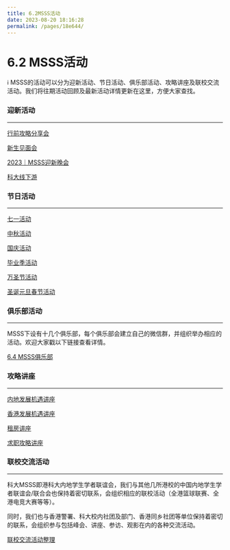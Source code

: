 ```yaml
---
title: 6.2MSSS活动
date: 2023-08-20 18:16:28
permalink: /pages/18e644/
---
```

# 6.2 MSSS活动

ℹ️ MSSS的活动可以分为迎新活动、节日活动、俱乐部活动、攻略讲座及联校交流活动。我们将往期活动回顾及最新活动详情更新在这里，方便大家查找。

### 迎新活动

---

[行前攻略分享会](https://www.notion.so/9d8598c3fcdc4860886fc409b13c7310?pvs=21)

[新生见面会](https://www.notion.so/9dedb89d03b8469586a886270e89681f?pvs=21)

[2023｜MSSS迎新晚会](https://www.notion.so/2023-MSSS-4a4f653850f546e29349ef1afa722c69?pvs=21)

[科大线下游](/pages/21c95a/)

### 节日活动

---

[七一活动](https://www.notion.so/dc43e8a487ed4cc78965e095ef596db4?pvs=21)

[中秋活动](https://www.notion.so/09f0df202d27470392eb5f496f5f4aa3?pvs=21)

[国庆活动](https://www.notion.so/9a1748d7b17549c5b1ec35669bf5eb0e?pvs=21)

[毕业季活动](https://www.notion.so/61413e73fefa46eaabb7e9d94ac4a332?pvs=21)

[万圣节活动](https://www.notion.so/77203e19cd2748edbc8309b06e85b6bb?pvs=21)

[圣诞元旦春节活动](https://www.notion.so/9056c88a393643259363c1996fc791b2?pvs=21)

### 俱乐部活动

---

MSSS下设有十几个俱乐部，每个俱乐部会建立自己的微信群，并组织举办相应的活动。欢迎大家戳以下链接查看详情。

[6.4 MSSS俱乐部](https://www.notion.so/6-4-MSSS-5e98239de328421a8aadfe0de248c5eb?pvs=21)

### 攻略讲座

---

[内地发展机遇讲座](https://www.notion.so/93a0a0c82c7746fd9c26a4d8aabed7d0?pvs=21)

[香港发展机遇讲座](https://www.notion.so/37d8b0554af1461a8cdc1556208cadb1?pvs=21)

[租房讲座](https://www.notion.so/2bd75e26535d451db14b012ff6586968?pvs=21)

[求职攻略讲座](https://www.notion.so/5dc37409f1444ae3a559ed48ea22e98e?pvs=21)

### 联校交流活动

---

科大MSSS即港科大内地学生学者联谊会，我们与其他几所港校的中国内地学生学者联谊会/联合会也保持着密切联系，会组织相应的联校活动（全港篮球联赛、全港电竞大赛等等）。

同时，我们也与香港警署、科大校内社团及部门、香港同乡社团等单位保持着密切的联系，会组织参与包括峰会、讲座、参访、观影在内的各种交流活动。

[联校交流活动整理](https://www.notion.so/c87d4e65f0944f5395946d5d8c92c753?pvs=21)